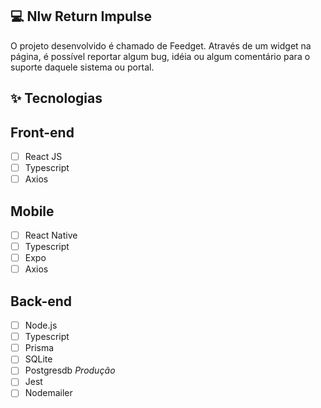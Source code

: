 
## 💻 Nlw Return Impulse
O projeto desenvolvido é chamado de Feedget. Através de um widget na página, é possível reportar algum bug, idéia ou algum comentário para o suporte daquele sistema ou portal.

## ✨ Tecnologias
## Front-end
-   [ ] React JS
-   [ ] Typescript
-   [ ] Axios
## Mobile
-   [ ] React Native
-   [ ] Typescript
-   [ ] Expo
-   [ ] Axios

## Back-end
-   [ ] Node.js
-   [ ] Typescript
-   [ ] Prisma
-   [ ] SQLite
-   [ ] Postgresdb *Produção*
-   [ ] Jest
-   [ ] Nodemailer
